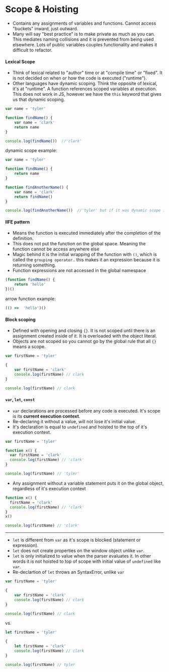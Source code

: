# Scope & Hoisting

- Contains any assignments of variables and functions. Cannot access "buckets" inward, just outward.
- Many will say "best practice" is to make private as much as you can. This mediates naming collisions and it is prevented from being used elsewhere. Lots of public variables couples functionality and makes it difficult to refactor.

#### Lexical Scope

- Think of lexical related to "author" time or at "compile time" or "fixed". It is not decided on when or how the code is executed ("runtime").
- Other languages have dynamic scoping. Think the opposite of lexical, it's at "runtime". A function references scoped variables at execution. This does not work in JS, however we have the `this` keyword that gives us that dynamic scoping.


```js
var name = 'tyler'

function findName() {
    var name = 'clark'
    return name
}

console.log(findName())  //'clark'

```

dynamic scope example:

```js
var name = 'tyler'

function findName() {
    return name
}

function findAnotherName() {
    var name = 'clark'
    return findName()
}

console.log(findAnotherName())  //'tyler' but if it was dynamic scope it would print 'clark'

```

#### IIFE pattern

- Means the function is executed immediately after the completion of the definition.
- This does not put the function on the global space. Meaning the function cannot be access anywhere else
- Magic behind it is the initial wrapping of the function with `()`, which is called the `grouping operator`.. this makes it an expression because it is returning something.
- Function expressions are not accessed in the global namespace

```js
(function findName() {
    return 'hello'
})()

```

arrow function example:

```js
(() =>  'hello')()
```

#### Block scoping

- Defined with opening and closing `{}`. It is not scoped until there is an assignment created inside of it. It is overloaded with the object literal.
- Objects are not scoped so you cannot go by the global rule that all `{}` means a scope.

```js
var firstName = 'tyler'

{
    var firstName = 'clark'
    console.log(firstName) // clark
}

console.log(firstName) // clark

```

#### `var`, `let`, `const`

- `var` declarations are processed before any code is executed. It's scope is its **current execution context**.
- Re-declaring it without a value, will not lose it's initial value.
- It's declaration is equal to `undefined` and hoisted to the top of it's execution context.

```js
var firstName = 'tyler'

function x() {
  var firstName = 'clark'
  console.log(firstName) // 'clark'
}

console.log(firstName) // 'tyler'
```

- Any assignment without a variable statement puts it on the global object, regardless of it's execution context

```js
function x() {
  firstName = 'clark'
  console.log(firstName) // 'clark'
}
x()

console.log(firstName) // 'clark'
```

  ---

  - `let` is different from `var` as it's scope is blocked (statement or expression).
  - `let` does not create properties on the window object unlike `var`.
  - `let` is only initialized to value when the parser evaluates it. In other words it is not hoisted to top of scope with initial value of `undefined` like `var`.
  - Re-declartion of `let` throws an SyntaxError, unlike `var`


```js
var firstName = 'tyler'

{
    var firstName = 'clark'
    console.log(firstName) // clark
}

console.log(firstName) // clark
```

vs.

```js
let firstName = 'tyler'

{
    let firstName = 'clark'
    console.log(firstName) // clark
}

console.log(firstName) // tyler
```